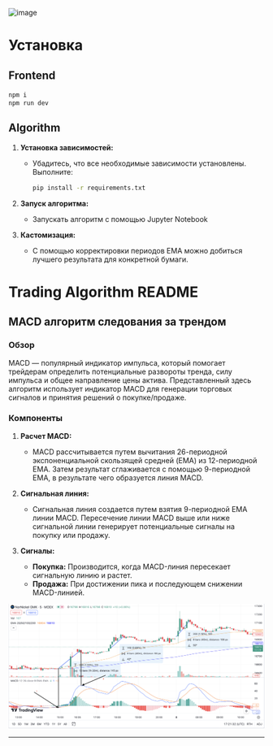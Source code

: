 ![image](https://github.com/NikSerdu/hackathon-go-algo/assets/125663119/683d0d1b-c827-48e6-9f3b-6a2cc05de2b1)

# Установка

## Frontend

```
npm i
npm run dev
```

## Algorithm

1. **Установка зависимостей:**

   - Убадитесь, что все необходимые зависимости установлены. Выполните:
     ```bash
     pip install -r requirements.txt
     ```

2. **Запуск алгоритма:**

   - Запускать алгоритм с помощью Jupyter Notebook

3. **Кастомизация:**
   - С помощью корректировки периодов EMA можно добиться лучшего результата для конкретной бумаги.

# Trading Algorithm README

## MACD алгоритм следования за трендом

### Обзор

MACD — популярный индикатор импульса, который помогает трейдерам определить потенциальные развороты тренда, силу импульса и общее направление цены актива. Представленный здесь алгоритм использует индикатор MACD для генерации торговых сигналов и принятия решений о покупке/продаже.

### Компоненты

1. **Расчет MACD:**

   - MACD рассчитывается путем вычитания 26-периодной экспоненциальной скользящей средней (EMA) из 12-периодной EMA. Затем результат сглаживается с помощью 9-периодной EMA, в результате чего образуется линия MACD.

2. **Сигнальная линия:**

   - Сигнальная линия создается путем взятия 9-периодной EMA линии MACD. Пересечение линии MACD выше или ниже сигнальной линии генерирует потенциальные сигналы на покупку или продажу.

3. **Сигналы:**
   - **Покупка:** Производится, когда MACD-линия пересекает сигнальную линию и растет.
   - **Продажа:** При достижении пика и последующем снижении MACD-линией.

![Схема работы](/graph.png)

---
